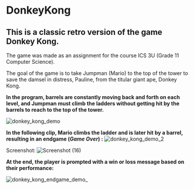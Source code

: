 # DonkeyKong

## This is a classic retro version of the game Donkey Kong. 

The game was made as an assignment for the course ICS 3U (Grade 11 Computer Science).

The goal of the game is to take Jumpman (Mario) to the top of the tower to save the damsel in distress, Pauline, from the titular giant ape, Donkey Kong.

**In the program, barrels are constantly moving back and forth on each level, and Jumpman must climb the ladders without getting hit by the barrels to reach to the top of the tower.**

![donkey_kong_demo](https://user-images.githubusercontent.com/43831507/119869901-c6b24d80-beee-11eb-9ce8-780c33df7216.gif)

**In the following clip, Mario climbs the ladder and is later hit by a barrel, resulting in an endgame (_Game Over_) :**
![donkey_kong_demo_2](https://user-images.githubusercontent.com/43831507/119870933-e6964100-beef-11eb-9610-94f0b1b6eb08.gif)

Screenshot:
![Screenshot (16)](https://user-images.githubusercontent.com/43831507/95705901-69011780-0c23-11eb-8c4b-23caf5679c8e.png)

**At the end, the player is prompted with a win or loss message based on their performance:**

![donkey_kong_endgame_demo_](https://user-images.githubusercontent.com/43831507/119871263-468ce780-bef0-11eb-9d07-adf1ec844d3d.gif)




